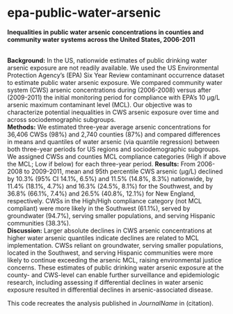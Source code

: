 # epa-public-water-arsenic
<b>Inequalities in public water arsenic concentrations in counties and community water systems  across the United States, 2006-2011</b>

<br>
<b>Background:</b> In the US, nationwide estimates of public drinking water arsenic exposure are not readily available. We used the US Environmental Protection Agency’s (EPA) Six Year Review contaminant occurrence dataset to estimate public water arsenic exposure. We compared community water system (CWS) arsenic concentrations during (2006-2008) versus after (2009-2011) the initial monitoring period for compliance with EPA’s 10 µg/L arsenic maximum contaminant level (MCL). Our objective was to characterize potential inequalities in CWS arsenic exposure over time and across sociodemographic subgroups.

<br>
<b>Methods:</b> We estimated three-year average arsenic concentrations for 36,406 CWSs (98%) and 2,740 counties (87%) and compared differences in means and quantiles of water arsenic (via quantile regression) between both three-year periods for US regions and sociodemographic subgroups. We assigned CWSs and counties MCL compliance categories (High if above the MCL; Low if below) for each three-year period. 
<b>Results:</b> From 2006-2008 to 2009-2011, mean and 95th percentile CWS arsenic (µg/L) declined by 10.3% (95% CI 14.1%, 6.5%) and 11.5% (14.8%, 8.3%) nationwide, by 11.4% (18.1%, 4.7%) and 16.3% (24.5%, 8.1%) for the Southwest, and by 36.8% (66.1%, 7.4%) and 26.5% (40.8%, 12.1%) for New England, respectively. CWSs in the High/High compliance category (not MCL compliant) were more likely in the Southwest (61.1%), served by groundwater (94.7%), serving smaller populations, and serving Hispanic communities (38.3%).

<br>
<b>Discussion:</b> Larger absolute declines in CWS arsenic concentrations at higher water arsenic quantiles indicate declines are related to MCL implementation. CWSs reliant on groundwater, serving smaller populations, located in the Southwest, and serving Hispanic communities were more likely to continue exceeding the arsenic MCL, raising environmental justice concerns. These estimates of public drinking water arsenic exposure at the county- and CWS-level can enable further surveillance and epidemiologic research, including assessing if differential declines in water arsenic exposure resulted in differential declines in arsenic-associated disease.
<br>

This code recreates the analysis published in <i>JournalName</i> in (citation).
